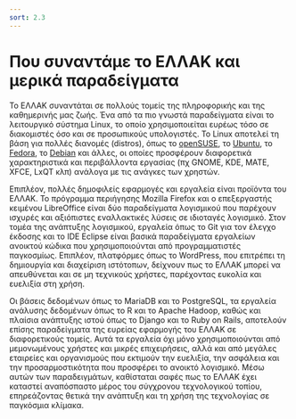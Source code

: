```yaml
---
sort: 2.3
---
```


# Που συναντάμε το ΕΛΛΑΚ και μερικά παραδείγματα

Το ΕΛΛΑΚ συναντάται σε πολλούς τομείς της πληροφορικής και της καθημερινής μας ζωής. Ένα από τα πιο γνωστά παραδείγματα είναι το λειτουργικό σύστημα Linux, το οποίο χρησιμοποιείται ευρέως τόσο σε διακομιστές όσο και σε προσωπικούς υπολογιστές. Το Linux αποτελεί τη βάση για πολλές διανομές (distros), όπως το [openSUSE](https://www.opensuse.org/), το [Ubuntu](https://ubuntu.com/), το [Fedora](https://fedoraproject.org/), το [Debian](https://www.debian.org/) και άλλες, οι οποίες προσφέρουν διαφορετικά χαρακτηριστικά και περιβάλλοντα εργασίας (πχ GNOME, KDE, MATE, XFCE, LxQT κλπ) ανάλογα με τις ανάγκες των χρηστών.

Επιπλέον, πολλές δημοφιλείς εφαρμογές και εργαλεία είναι προϊόντα του ΕΛΛΑΚ. Το πρόγραμμα περιήγησης Mozilla Firefox και ο επεξεργαστής κειμένου LibreOffice είναι δύο παραδείγματα λογισμικού που παρέχουν ισχυρές και αξιόπιστες εναλλακτικές λύσεις σε ιδιοταγές λογισμικό. Στον τομέα της ανάπτυξης λογισμικού, εργαλεία όπως το Git για τον έλεγχο έκδοσης και το IDE Eclipse είναι βασικά παραδείγματα εργαλείων ανοικτού κώδικα που χρησιμοποιούνται από προγραμματιστές παγκοσμίως. Επιπλέον, πλατφόρμες όπως το WordPress, που επιτρέπει τη δημιουργία και διαχείριση ιστότοπων, δείχνουν πως το ΕΛΛΑΚ μπορεί να απευθύνεται και σε μη τεχνικούς χρήστες, παρέχοντας ευκολία και ευελιξία στη χρήση.

Οι βάσεις δεδομένων όπως το MariaDB και το PostgreSQL, τα εργαλεία ανάλυσης δεδομένων όπως το R και το Apache Hadoop, καθώς και πλαίσια ανάπτυξης ιστού όπως το Django και το Ruby on Rails, αποτελούν επίσης παραδείγματα της ευρείας εφαρμογής του ΕΛΛΑΚ σε διαφορετικούς τομείς. Αυτά τα εργαλεία όχι μόνο χρησιμοποιούνται από μεμονωμένους χρήστες και μικρές επιχειρήσεις, αλλά και από μεγάλες εταιρείες και οργανισμούς που εκτιμούν την ευελιξία, την ασφάλεια και την προσαρμοστικότητα που προσφέρει το ανοικτό λογισμικό. Μέσω αυτών των παραδειγμάτων, καθίσταται σαφές πως το ΕΛΛΑΚ έχει καταστεί αναπόσπαστο μέρος του σύγχρονου τεχνολογικού τοπίου, επηρεάζοντας θετικά την ανάπτυξη και τη χρήση της τεχνολογίας σε παγκόσμια κλίμακα.
